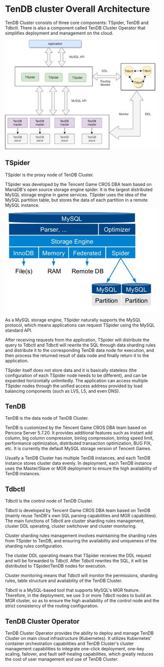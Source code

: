 # TenDB cluster Overall Architecture  
TenDB Cluster consists of three core components: TSpider, TenDB and Tdbctl.
There is also a component called TenDB Cluster Operator that simplifies deployment and management on the cloud.

![pic](./pic/ar1.jpg)

## TSpider
TSpider is the proxy node of TenDB Cluster.    

TSpider was developed by the Tencent Game CROS DBA team based on MariaDB's open source storage engine spider. It is the largest distributed MySQL storage engine in game services. TSpider uses the idea of the MySQL partition table, but stores the data of each partition in a remote MySQL instance.   
![pic](./pic/spider.png)

As a MySQL storage engine, TSpider naturally supports the MySQL protocol, which means applications can request TSpider using the MySQL standard API.   

After receiving requests from the application, TSpider will distribute the query to Tdbctl and Tdbctl will rewrite the SQL through data sharding rules and distribute it to the corresponding TenDB data node for execution, and then process the returned result of data node and finally return it to the application.

TSpider itself does not store data and it is basically stateless (the configuration of each TSpider node needs to be different), and can be expanded horizontally unlimitedly. The application can access multiple TSpider nodes through the unified access address provided by load balancing components (such as LVS, L5, and even DNS).

## TenDB
TenDB is the data node of TenDB Cluster.    

TenDB is customized by the Tencent Game CROS DBA team based on Percona Server 5.7.20. It provides additional features such as instant add column, big column compression, binlog compression, binlog speed limit, performance optimization, distributed transaction optimization, BUG FIX, etc. It is currently the default MySQL storage version of Tencent Games.

Usually a TenDB Cluster has multiple TenDB instances, and each TenDB instance stores cluster data evenly. In deployment, each TenDB instance uses the Master/Slave or MGR deployment to ensure the high availability of TenDB instances.

## Tdbctl
Tdbctl is the control node of TenDB Cluster.   

Tdbctl is developed by Tencent Game CROS DBA team based on TenDB (mainly reuse TenDB's own SQL parsing capabilities and MGR capabilities). The main functions of Tdbctl are cluster sharding rules management, cluster DDL operating, cluster switchover and cluster monitoring.

Cluster sharding rules management involves maintaining the sharding rules from TSpider to TenDB, and ensuring the availability and uniqueness of the sharding rules configuration.

The cluster DDL operating means that TSpider receives the DDL request and will be forwarded to Tdbctl. After Tdbctl rewrites the SQL, it will be distributed to TSpider/TenDB nodes for execution.

Cluster monitoring means that Tdbctl will monitor the permissions, sharding rules, table structure and availability of the TenDB Cluster.

Tdbctl is a MySQL-based tool that supports MySQL's MGR feature.
Therefore, in the deployment, we use 3 or more Tdbctl nodes to build an MGR cluster, so as to ensure the high availability of the control node and the strict consistency of the routing configuration.

## TenDB Cluster Operator
TenDB Cluster Operator provides the ability to deploy and manage TenDB Cluster on main cloud infrastructure (Kubernetes). It utilizes Kubernetes' container orchestration capabilities and TenDB Cluster's cluster management capabilities to integrate one-click deployment, one-key scaling, failover, and fault self-healing capabilities, which greatly reduces the cost of user management and use of TenDB Cluster.

